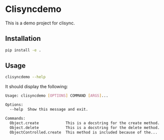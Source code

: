 # Clisyncdemo

This is a demo project for clisync.

## Installation

```bash
pip install -e .
```

## Usage

```bash
clisyncdemo --help
```
It should display the following:

```bash
Usage: clisyncdemo [OPTIONS] COMMAND [ARGS]...

Options:
  --help  Show this message and exit.

Commands:
  Object.create            This is a docstring for the create method.
  Object.delete            This is a docstring for the delete method.
  ObjectControlled.create  This method is included because of the...
``` 